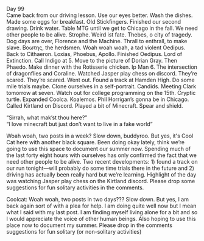 Day 99  
Came back from our driving lesson. Use our eyes better. Wash the dishes. Made some eggs for breakfast. Old Stickfingers. Finished our second drawing. Drink water. Table MTG until we get to Chicago in the fall. We need other people to be alive. Strophe. Weird ist fate. Thebes, o city of tragedy. Dog days are over, Florence and the Machine. Thrall to enthrall, to make slave. Βοωτης, the herdsmen. Woah woah woah, a tad violent Oedipus. Back to Cithaeron. Loxias, Phoebus, Apollo. Finished Oedipus. Lord of Extinction. Call Indigo at 5\. Move to the picture of Dorian Gray. Then Phaedo. Make dinner with the Rotisserie chicken. Ip Man 6\. The intersection of dragonflies and Coraline. Watched Jasper play chess on discord. They’re scared. They’re scared. Went out. Found a track at Hamden High. Do some mile trials maybe. Clone ourselves in a self-portrait. Candids. Meeting Clark tomorrow at seven. Watch out for college programming on the 15th. Cryptic turtle. Expanded Coolca. Koalemos. Phil Horrigan’s gonna be in Chicago. Called Kirtland on Discord. Played a bit of Minecraft. Spear and shield.

“Sirrah, what mak’st thou here?”  
“I love minecraft but just don’t want to live in a fake world”

Woah woah, two posts in a week? Slow down, buddyroo. But yes, it's Cool Cat here with another black square. Been doing okay lately, think we’re going to use this space to document our summer now. Spending much of the last forty eight hours with ourselves has only confirmed the fact that we need other people to be alive. Two recent developments: 1\) found a track on our run tonight—will probably do some time trials there in the future and 2\) driving has actually been really hard but we’re learning. Highlight of the day was watching Jasper play chess on the Kirtland discord. Please drop some suggestions for fun solitary activities in the comments.

Coolcat: Woah woah, two posts in two days??? Slow down. But yes, I am back again sort of with a plea for help. I am doing quite well now but I mean what I said with my last post. I am finding myself living alone for a bit and so I would appreciate the voice of other human beings. Also hoping to use this place now to document my summer. Please drop in the comments suggestions for fun solitary (or non-solitary activities)

